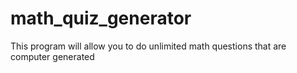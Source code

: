 # math_quiz_generator
This program will allow you to do unlimited math questions that are computer generated
